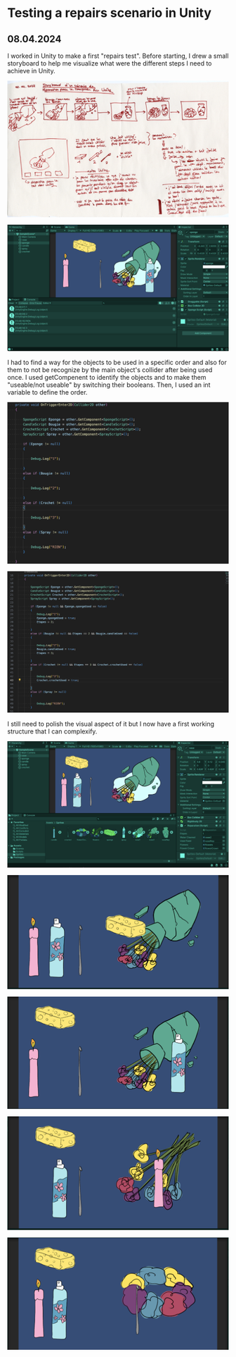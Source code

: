 # Testing a repairs scenario in Unity

## 08.04.2024

I worked in Unity to make a first "repairs test". Before starting, I drew a small storyboard to help me visualize what were the different steps I need to achieve in Unity.

![](images/20240408/unity_notes.jpeg)

![](images/20240408/unity1.png)

I had to find a way for the objects to be used in a specific order and also for them to not be recognize by the main object's collider after being used once. I used getCompenent to identify the objects and to make them "useable/not useable" by switching their booleans. Then, I used an int variable to define the order.

![](images/20240408/script_getcomponent.png)

![](images/20240408/script_intAndBool.png)

I still need to polish the visual aspect of it but I now have a first working structure that I can complexify.

![](images/20240408/unity2.png)

![](images/20240408/spriteTest1.png)

![](images/20240408/spriteTest2.png)

![](images/20240408/spriteTest3.png)

![](images/20240408/spriteTest4.png)
